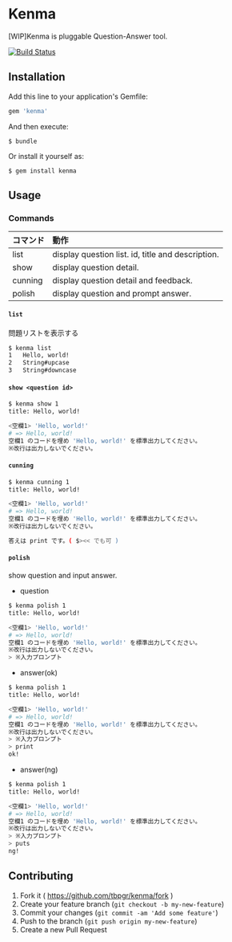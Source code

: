 # Kenma

[WIP]Kenma is pluggable Question-Answer tool.

[![Build Status](https://travis-ci.org/tbpgr/kenma.png?branch=master)](https://travis-ci.org/tbpgr/kenma)

## Installation

Add this line to your application's Gemfile:

```ruby
gem 'kenma'
```

And then execute:

    $ bundle

Or install it yourself as:

    $ gem install kenma

## Usage
### <i class="fa fa-code" style="font-size:1em;"></i> Commands
|コマンド|動作|
|:--|:--|
|list|display question list. id, title and description.|
|show <question id>|display question detail.|
|cunning <question id>|display question detail and feedback.|
|polish <question id>|display question and prompt answer.|

#### <i class="fa fa-files-o" style="font-size:1em;"></i> `list`
問題リストを表示する

~~~bash
$ kenma list
1	Hello, world!
2	String#upcase
3	String#downcase
~~~

#### <i class="fa fa-file-o" style="font-size:1em;"></i> `show <question id>`

~~~bash
$ kenma show 1
title: Hello, world!

<空欄1> 'Hello, world!'
# => Hello, world!
空欄1 のコードを埋め 'Hello, world!' を標準出力してください。
※改行は出力しないでください。
~~~

#### <i class="fa fa-search-plus" style="font-size:1em;"></i> `cunning` <question id>

~~~bash
$ kenma cunning 1
title: Hello, world!

<空欄1> 'Hello, world!'
# => Hello, world!
空欄1 のコードを埋め 'Hello, world!' を標準出力してください。
※改行は出力しないでください。

答えは print です。( $><< でも可 )
~~~

#### <i class="fa fa-diamond" style="font-size:1em;"></i> `polish` <question id>
show question and input answer.

* question

~~~bash
$ kenma polish 1
title: Hello, world!

<空欄1> 'Hello, world!'
# => Hello, world!
空欄1 のコードを埋め 'Hello, world!' を標準出力してください。
※改行は出力しないでください。
> ※入力プロンプト
~~~

* answer(ok)

~~~bash
$ kenma polish 1
title: Hello, world!

<空欄1> 'Hello, world!'
# => Hello, world!
空欄1 のコードを埋め 'Hello, world!' を標準出力してください。
※改行は出力しないでください。
> ※入力プロンプト
> print
ok!
~~~

* answer(ng)

~~~bash
$ kenma polish 1
title: Hello, world!

<空欄1> 'Hello, world!'
# => Hello, world!
空欄1 のコードを埋め 'Hello, world!' を標準出力してください。
※改行は出力しないでください。
> ※入力プロンプト
> puts
ng!
~~~

## Contributing

1. Fork it ( https://github.com/tbpgr/kenma/fork )
2. Create your feature branch (`git checkout -b my-new-feature`)
3. Commit your changes (`git commit -am 'Add some feature'`)
4. Push to the branch (`git push origin my-new-feature`)
5. Create a new Pull Request

